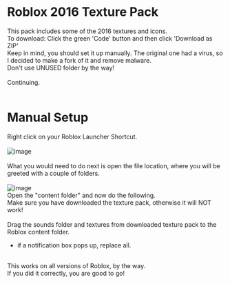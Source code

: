 # Roblox 2016 Texture Pack
This pack includes some of the 2016 textures and icons.<br>
To download: Click the green 'Code' button and then click 'Download as ZIP'<br>
Keep in mind, you should set it up manually. The original one had a virus, so I decided to make a fork of it and remove malware.<br>
Don't use UNUSED folder by the way!<br>
<br>
Continuing.<br>
<br>
# Manual Setup
Right click on your Roblox Launcher Shortcut.<br>
<br>
![image](https://user-images.githubusercontent.com/100803757/235503658-4673a4bc-d9e4-42fa-aefd-87c7b433dfbd.png)<br>
<br>
What you would need to do next is open the file location, where you will be greeted with a couple of folders.<br>
<br>
![image](https://user-images.githubusercontent.com/100803757/235503847-44edfea2-43c0-4482-9dcf-a6683136b8fc.png)<br>
Open the "content folder" and now do the following.<br>
Make sure you have downloaded the texture pack, otherwise it will NOT work!<br>
<br>
Drag the sounds folder and textures from downloaded texture pack to the Roblox content folder.<br>
- if a notification box pops up, replace all.<br>
<br>
This works on all versions of Roblox, by the way.<br>
If you did it correctly, you are good to go!
